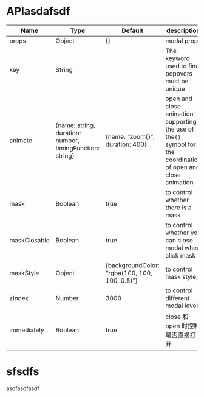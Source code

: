 # APIasdafsdf

| Name | Type | Default | description |
| --- | --- | --- | --- |
| props | Object | {} | modal props |
| key | String |  | The keyword used to find popovers must be unique |
| animate | {name: string, duration: number, timingFunction: string} | {name: “zoom{}”, duration: 400} | open and close animation, supporting the use of the`{}` symbol for the coordination of open and close animation |
| mask | Boolean | true | to control whether there is a mask |
| maskClosable | Boolean | true | to control whether you can close modal when click mask |
| maskStyle | Object | {backgroundColor: “rgba(100, 100, 100, 0.5)”} | to control mask style |
| zIndex | Number | 3000 | to control different modal levels |
| immediately | Boolean | true | close 和 open 时控制是否直接打开 |

# sfsdfs

asdfasdfasdf


<API src="../../src/Modal/index.tsx"></API>


